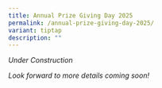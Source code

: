 ```yaml
---
title: Annual Prize Giving Day 2025
permalink: /annual-prize-giving-day-2025/
variant: tiptap
description: ""
---
```

<p></p>
<p><em>Under Construction</em>
</p>
<p><em>Look forward to more details coming soon!</em>
</p>